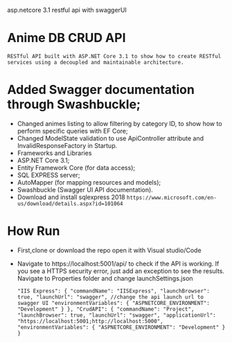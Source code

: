 
asp.netcore 3.1 restful api with swaggerUI 
# Anime DB CRUD API
`RESTful API built with ASP.NET Core 3.1 to show how to create RESTful services using a decoupled and maintainable architecture.`

# Added Swagger documentation through Swashbuckle;
- Changed animes listing to allow filtering by category ID, to show how to perform specific queries with EF Core;
- Changed ModelState validation to use ApiController attribute and InvalidResponseFactory in Startup.
- Frameworks and Libraries
- ASP.NET Core 3.1;
- Entity Framework Core (for data access);
- SQL EXPRESS server;
- AutoMapper (for mapping resources and models);
- Swashbuckle (Swagger UI API documentation).
- Download and install sqlexpress 2018 `https://www.microsoft.com/en-us/download/details.aspx?id=101064`
# How Run
- First,clone or download the repo open it with Visual studio/Code

- Navigate to https://localhost:5001/api/ to check if the API is working. If you see a HTTPS security error, just add an exception to see the results. Navigate to Properties folder and change launchSettings.json

  `` "IIS Express": {
      "commandName": "IISExpress",
      "launchBrowser": true,
      "launchUrl": "swagger", //change the api launch url to swagger UI
      "environmentVariables": {
        "ASPNETCORE_ENVIRONMENT": "Development"
      }
    },
    "CrudAPI": {
      "commandName": "Project",
      "launchBrowser": true,
      "launchUrl": "swagger",
      "applicationUrl": "https://localhost:5001;http://localhost:5000",
      "environmentVariables": {
        "ASPNETCORE_ENVIRONMENT": "Development"
      }
    } ``
